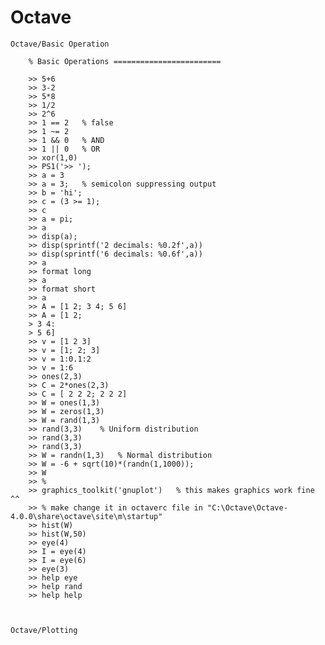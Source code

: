 # Octave

    
    Octave/Basic Operation
    
        % Basic Operations ========================

        >> 5+6
        >> 3-2
        >> 5*8
        >> 1/2
        >> 2^6
        >> 1 == 2   % false
        >> 1 ~= 2
        >> 1 && 0   % AND
        >> 1 || 0   % OR
        >> xor(1,0)
        >> PS1('>> ');
        >> a = 3
        >> a = 3;   % semicolon suppressing output
        >> b = 'hi';
        >> c = (3 >= 1);
        >> c
        >> a = pi;
        >> a
        >> disp(a);
        >> disp(sprintf('2 decimals: %0.2f',a))
        >> disp(sprintf('6 decimals: %0.6f',a))
        >> a 
        >> format long
        >> a
        >> format short
        >> a
        >> A = [1 2; 3 4; 5 6]
        >> A = [1 2;
        > 3 4:
        > 5 6]
        >> v = [1 2 3]
        >> v = [1; 2; 3]
        >> v = 1:0.1:2 
        >> v = 1:6
        >> ones(2,3)
        >> C = 2*ones(2,3)
        >> C = [ 2 2 2; 2 2 2]
        >> W = ones(1,3)
        >> W = zeros(1,3)
        >> W = rand(1,3)
        >> rand(3,3) 	% Uniform distribution
        >> rand(3,3)
        >> rand(3,3)
        >> W = randn(1,3)   % Normal distribution
        >> W = -6 + sqrt(10)*(randn(1,1000));
        >> W 
        >> %
        >> graphics_toolkit('gnuplot')   % this makes graphics work fine ^^
        >> % make change it in octaverc file in "C:\Octave\Octave-4.0.0\share\octave\site\m\startup"
        >> hist(W)
        >> hist(W,50)
        >> eye(4)
        >> I = eye(4)
        >> I = eye(6)
        >> eye(3)
        >> help eye
        >> help rand
        >> help help



    Octave/Plotting
    
